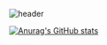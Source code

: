 ![header](https://capsule-render.vercel.app/api?type=wave&height=300&color=auto&text=Gondra's%20GitHub&section=header&reversal=false&textBg=false)


[![Anurag's GitHub stats](https://github-readme-stats.vercel.app/api?username=Gondra)](https://github.com/anuraghazra/github-readme-stats&theme=radical)


<!--
**Gondra98/Gondra98** is a ✨ _special_ ✨ repository because its `README.md` (this file) appears on your GitHub profile.

Here are some ideas to get you started:

- 🔭 I’m currently working on ...
- 🌱 I’m currently learning ...
- 👯 I’m looking to collaborate on ...
- 🤔 I’m looking for help with ...
- 💬 Ask me about ...
- 📫 How to reach me: ...
- 😄 Pronouns: ...
- ⚡ Fun fact: ...
-->
